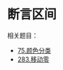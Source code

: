 # 断言区间

相关题目：

- [75.颜色分类](../questions/leetcode/75.sort-colors/README.md)
- [283.移动零](../questions/leetcode/283.move-zeroes/README.md)
